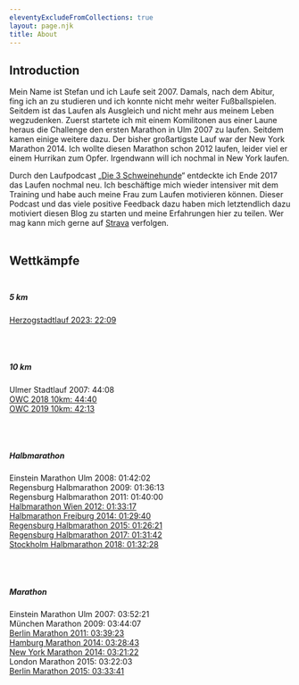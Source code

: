 ```yaml
---
eleventyExcludeFromCollections: true
layout: page.njk
title: About
---
```


## Introduction

Mein Name ist Stefan und ich Laufe seit 2007. Damals, nach dem Abitur, fing ich an zu studieren und ich konnte nicht mehr weiter Fußballspielen. Seitdem ist das Laufen als Ausgleich und nicht mehr aus meinem Leben wegzudenken. Zuerst startete ich mit einem Komilitonen aus einer Laune heraus die Challenge den ersten Marathon in Ulm 2007 zu laufen. Seitdem kamen einige weitere dazu. Der bisher großartigste Lauf war der New York Marathon 2014. Ich wollte diesen Marathon schon 2012 laufen, leider viel er einem Hurrikan zum Opfer. Irgendwann will ich nochmal in New York laufen.

Durch den Laufpodcast „<a href='https://3-schweinehun.de' class='external' target='_blank' rel='noopener'>Die 3 Schweinehunde</a>“ entdeckte ich Ende 2017 das Laufen nochmal neu. Ich beschäftige mich wieder intensiver mit dem Training und habe auch meine Frau zum Laufen motivieren können. Dieser Podcast und das viele positive Feedback dazu haben mich letztendlich dazu motiviert diesen Blog zu starten und meine Erfahrungen hier zu teilen. Wer mag kann mich gerne auf <a href='https://www.strava.com/athletes/6023237' class='external' target='_blank' rel='noopener'>Strava</a> verfolgen.<br><br>

## Wettkämpfe <br><br>

<div class="flex">
  <div class="block max-w-m rounded-lg p-6 shadow-lg bg-slate-100 dark:bg-slate-950">
   <h5 class="mb-2 text-xl text-justify font-medium leading-tight text-slate-950 dark:text-slate-100">
        5 km
    </h5>
        <a href='https://www.strava.com/activities/8982316385' class='external' target='_blank' rel='noopener'>Herzogstadtlauf 2023: 22:09</a>
  </div>
</div>

<br><br>

<div class="flex">
  <div class="block max-w-m rounded-lg p-6 shadow-lg bg-slate-200 dark:bg-slate-900">
   <h5 class="mb-2 text-xl text-justify font-medium leading-tight text-slate-950 dark:text-slate-100">
        10 km
    </h5>
        Ulmer Stadtlauf 2007: 44:08<br>
        <a href='https://www.strava.com/activities/1367617434/overview' class='external' target='_blank' rel='noopener'>OWC 2018 10km: 44:40</a><br>
        <a href='https://www.strava.com/activities/2091228565' class='external' target='_blank' rel='noopener'>OWC 2019 10km: 42:13</a><br>
  </div>
</div>

<br><br>

<div class="flex">
  <div class="block max-w-m rounded-lg p-6 shadow-lg bg-slate-300 dark:bg-slate-800">
   <h5 class="mb-2 text-xl text-justify font-medium leading-tight text-slate-950 dark:text-slate-100">
        Halbmarathon
    </h5>
        Einstein Marathon Ulm 2008: 01:42:02<br>
        Regensburg Halbmarathon 2009: 01:36:13<br>
        Regensburg Halbmarathon 2011: 01:40:00<br>
        <a href="https://www.strava.com/activities/1146374387" class='external' target='_blank' rel='noopener'>Halbmarathon Wien 2012: 01:33:17</a><br>
        <a href="https://www.strava.com/activities/1146009523" class='external' target='_blank' rel='noopener'>Halbmarathon Freiburg 2014: 01:29:40</a><br>
        <a href="https://www.strava.com/activities/306091541" class='external' target='_blank' rel='noopener'>Regensburg Halbmarathon 2015: 01:26:21</a><br>
        <a href="https://www.strava.com/activities/1009176790" class='external' target='_blank' rel='noopener'>Regensburg Halbmarathon 2017: 01:31:42</a><br>
        <a href="https://www.strava.com/activities/1843183697" class='external' target='_blank' rel='noopener'>Stockholm Halbmarathon 2018: 01:32:28</a><br>
  </div>
</div>

<br><br>

<div class="flex">
  <div class="block max-w-m rounded-lg p-6 shadow-lg bg-slate-400 dark:bg-slate-700">
   <h5 class="mb-2 text-xl text-justify font-medium leading-tight text-slate-950 dark:text-slate-100">
        Marathon
    </h5>
        Einstein Marathon Ulm 2007: 03:52:21<br />
        München Marathon 2009: 03:44:07<br />
        <a href="https://www.strava.com/activities/1146456928" class='external' target='_blank' rel='noopener'>Berlin Marathon 2011: 03:39:23</a><br>
        <a href="https://www.strava.com/activities/1145988865" class='external' target='_blank' rel='noopener'>Hamburg Marathon 2014: 03:28:43</a><br>
        <a href="https://www.strava.com/activities/215435004" class='external' target='_blank' rel='noopener'>New York Marathon 2014: 03:21:22</a><br>
        London Marathon 2015: 03:22:03<br>
        <a href="https://www.strava.com/activities/402142431" class='external' target='_blank' rel='noopener'>Berlin Marathon 2015: 03:33:41</a><br><br>
  </div>
</div>
